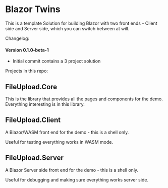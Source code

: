 
# Blazor Twins

This is a template Solution for building Blazor with two front ends - Client side and Server side, which you can switch between at will.

Changelog:

#### Version 0.1.0-beta-1
- Initial commit contains a 3 project solution 

Projects in this repo:

## FileUpload.Core

This is the library that provides all the pages and components for the demo.
Everything interesting is in this library.

## FileUpload.Client

A Blazor/WASM front end for the demo - this is a shell only.

Useful for testing everything works in WASM mode.

## FileUpload.Server

A Blazor Server side front end for the demo - this is a shell only.

Useful for debugging and making sure everything works server side.


